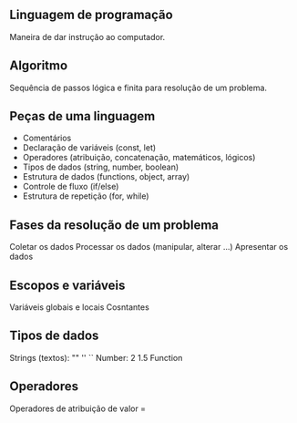 ## Linguagem de programação

Maneira de dar instrução ao computador.

## Algoritmo

Sequência de passos lógica e finita para resolução de um problema.

## Peças de uma linguagem

- Comentários
- Declaração de variáveis (const, let)
- Operadores (atribuição, concatenação, matemáticos, lógicos)
- Tipos de dados (string, number, boolean)
- Estrutura de dados (functions, object, array)
- Controle de fluxo (if/else)
- Estrutura de repetição (for, while)

## Fases da resolução de um problema

Coletar os dados
Processar os dados (manipular, alterar ...)
Apresentar os dados

## Escopos e variáveis

Variáveis globais e locais
Cosntantes

## Tipos de dados

Strings (textos): "" '' ``
Number: 2 1.5
Function

## Operadores
Operadores de atribuição de valor =
